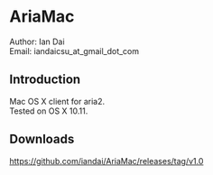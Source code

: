 AriaMac
=======================================

Author:    Ian Dai  
Email:     iandaicsu_at_gmail_dot_com


Introduction
------------

Mac OS X client for aria2.   
Tested on OS X 10.11.


Downloads
------------

https://github.com/iandai/AriaMac/releases/tag/v1.0


